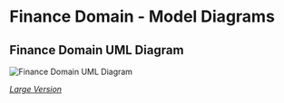 # Finance Domain - Model Diagrams

## Finance Domain UML Diagram

![Finance Domain UML Diagram](https://edfidocs.blob.core.windows.net/$web/img/reference/data-standard/Finance%20Domain.png)

[_Large Version_](https://edfidocs.blob.core.windows.net/$web/img/reference/data-standard/Finance%20Domain.png)
